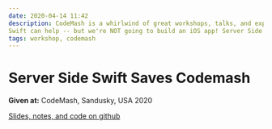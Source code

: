 ```yaml
---
date: 2020-04-14 11:42
description: CodeMash is a whirlwind of great workshops, talks, and experiences. If only you could capture these insights and save them forever...
Swift can help -- but we're NOT going to build an iOS app! Server Side Swift has gone from a fun idea to a robust, mature platform for moving data from the backend to the front. In the first half of this precompiler, we're going to build a fully functional backend in Swift, using Vapor. Then we'll leverage that backend to support a web app templated in Leaf and hosted on Heroku for you to compile notes on the CodeMash sessions you'll attend during the week. And since we know conference wifi can move at the pace of the Kalahari's lazy river, we'll use the second half of the precompiler to build a Mac app that shares authentication and network infrastructure with our web app. We'll use Server Side Swift to save CodeMash forever!
tags: workshop, codemash
---
```

# Server Side Swift Saves Codemash

__Given at:__ CodeMash, Sandusky, USA 2020 

[Slides, notes, and code on github](https://github.com/northofnormal/ServerSideSwiftSavesCodeMash)
